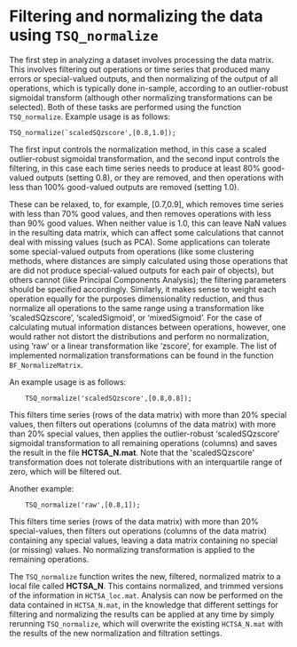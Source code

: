 # Filtering and normalizing the data using `TSQ_normalize`
<!--{#sec:normalization}-->

The first step in analyzing a dataset involves processing the data matrix.
This involves filtering out operations or time series that produced many errors or special-valued outputs, and then normalizing of the output of all operations, which is typically done in-sample, according to an outlier-robust sigmoidal transform (although other normalizing transformations can be selected).
Both of these tasks are performed using the function `TSQ_normalize`.
Example usage is as follows:

    TSQ_normalize(`scaledSQzscore',[0.8,1.0]);

The first input controls the normalization method, in this case a scaled outlier-robust sigmoidal transformation, and the second input controls the filtering, in this case each time series needs to produce at least 80% good-valued outputs (setting 0.8), or they are removed, and then operations with less than 100% good-valued outputs are removed (setting 1.0).

These can be relaxed, to, for example, [0.7,0.9], which removes time series with less than 70% good values, and then removes operations with less than 90% good values.
When neither value is 1.0, this can leave NaN values in the resulting data matrix, which can affect some calculations that cannot deal with missing values (such as PCA).
Some applications can tolerate some special-valued outputs from operations (like some clustering methods, where distances are simply calculated using those operations that are did not produce special-valued outputs for each pair of objects), but others cannot (like Principal Components Analysis); the filtering parameters should be specified accordingly. Similarly, it makes sense to weight each operation equally for the purposes dimensionality reduction, and thus normalize all operations to the same range using a transformation like ‘scaledSQzscore’, ‘scaledSigmoid’, or ‘mixedSigmoid’.
For the case of calculating mutual information distances between operations, however, one would rather not distort the distributions and perform no normalization, using ‘raw’ or a
linear transformation like ‘zscore’, for example.
The list of implemented normalization transformations can be found in the function `BF_NormalizeMatrix`.

An example usage is as follows:

        TSQ_normalize('scaledSQzscore',[0.8,0.8]);

This filters time series (rows of the data matrix) with more than 20% special values, then filters out operations (columns of the data matrix) with more than 20% special values, then applies the outlier-robust ‘scaledSQzscore’ sigmoidal transformation to all remaining operations (columns) and saves the result in the file **HCTSA_N.mat**.
Note that the 'scaledSQzscore' transformation does not tolerate distributions with an interquartile range of zero, which will be filtered out.

Another example:

        TSQ_normalize('raw',[0.8,1]);

This filters time series (rows of the data matrix) with more than 20% special-values, then filters out operations (columns of the data matrix) containing any special values, leaving a data matrix containing no special (or missing) values.
No normalizing transformation is applied to the remaining operations.

The `TSQ_normalize` function writes the new, filtered, normalized matrix to a local file called **HCTSA_N**.
This contains normalized, and trimmed versions of the information in `HCTSA_loc.mat`.
Analysis can now be performed on the data contained in `HCTSA_N.mat`, in the knowledge that different settings for filtering and normalizing the results can be applied at any time by simply rerunning `TSQ_normalize`, which will overwrite the existing `HCTSA_N.mat` with the results of the new normalization and filtration settings.